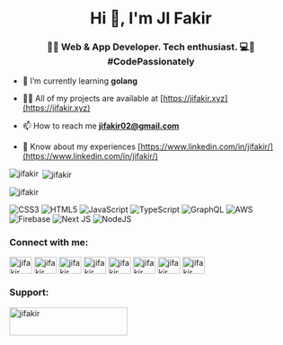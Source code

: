 <h1 align="center">Hi 👋, I'm JI Fakir</h1>
<h3 align="center">👨‍💻 Web & App Developer. Tech enthusiast. 💻📱 #CodePassionately</h3>

- 🌱 I’m currently learning **golang**

- 👨‍💻 All of my projects are available at [https://jifakir.xyz](https://jifakir.xyz)

- 📫 How to reach me **jifakir02@gmail.com**

- 📄 Know about my experiences [https://www.linkedin.com/in/jifakir/](https://www.linkedin.com/in/jifakir/)
<p><img align="left" src="https://github-readme-stats.vercel.app/api/top-langs?username=jifakir&show_icons=true&locale=en&layout=compact" alt="jifakir" /></p>

<p>&nbsp;<img align="center" src="https://github-readme-stats.vercel.app/api?username=jifakir&show_icons=true&locale=en" alt="jifakir" /></p>

<p><img align="center" src="https://github-readme-streak-stats.herokuapp.com/?user=jifakir&" alt="jifakir" /></p>

![CSS3](https://img.shields.io/badge/css3-%231572B6.svg?style=for-the-badge&logo=css3&logoColor=white) 
![HTML5](https://img.shields.io/badge/html5-%23E34F26.svg?style=for-the-badge&logo=html5&logoColor=white) 
![JavaScript](https://img.shields.io/badge/javascript-%23323330.svg?style=for-the-badge&logo=javascript&logoColor=%23F7DF1E) 
![TypeScript](https://img.shields.io/badge/typescript-%23007ACC.svg?style=for-the-badge&logo=typescript&logoColor=white) 
![GraphQL](https://img.shields.io/badge/-GraphQL-E10098?style=for-the-badge&logo=graphql&logoColor=white) 
![AWS](https://img.shields.io/badge/AWS-%23FF9900.svg?style=for-the-badge&logo=amazon-aws&logoColor=white) 
![Firebase](https://img.shields.io/badge/firebase-%23039BE5.svg?style=for-the-badge&logo=firebase) 
![Next JS](https://img.shields.io/badge/Next-black?style=for-the-badge&logo=next.js&logoColor=white) 
![NodeJS](https://img.shields.io/badge/node.js-6DA55F?style=for-the-badge&logo=node.js&logoColor=white)

<h3 align="left">Connect with me:</h3>
<p align="left">
<a href="https://codepen.io/jifakir" target="blank"><img align="center" src="https://raw.githubusercontent.com/rahuldkjain/github-profile-readme-generator/master/src/images/icons/Social/codepen.svg" alt="jifakir" height="30" width="40" /></a>
<a href="https://dev.to/jifakir" target="blank"><img align="center" src="https://raw.githubusercontent.com/rahuldkjain/github-profile-readme-generator/master/src/images/icons/Social/devto.svg" alt="jifakir" height="30" width="40" /></a>
<a href="https://twitter.com/jifakir" target="blank"><img align="center" src="https://raw.githubusercontent.com/rahuldkjain/github-profile-readme-generator/master/src/images/icons/Social/twitter.svg" alt="jifakir" height="30" width="40" /></a>
<a href="https://linkedin.com/in/jifakir" target="blank"><img align="center" src="https://raw.githubusercontent.com/rahuldkjain/github-profile-readme-generator/master/src/images/icons/Social/linked-in-alt.svg" alt="jifakir" height="30" width="40" /></a>
<a href="https://stackoverflow.com/users/jifakir" target="blank"><img align="center" src="https://raw.githubusercontent.com/rahuldkjain/github-profile-readme-generator/master/src/images/icons/Social/stack-overflow.svg" alt="jifakir" height="30" width="40" /></a>
<a href="https://codesandbox.com/jifakir" target="blank"><img align="center" src="https://raw.githubusercontent.com/rahuldkjain/github-profile-readme-generator/master/src/images/icons/Social/codesandbox.svg" alt="jifakir" height="30" width="40" /></a>
<a href="https://fb.com/jifakir" target="blank"><img align="center" src="https://raw.githubusercontent.com/rahuldkjain/github-profile-readme-generator/master/src/images/icons/Social/facebook.svg" alt="jifakir" height="30" width="40" /></a>
<a href="https://www.leetcode.com/jifakir" target="blank"><img align="center" src="https://raw.githubusercontent.com/rahuldkjain/github-profile-readme-generator/master/src/images/icons/Social/leet-code.svg" alt="jifakir" height="30" width="40" /></a>
</p>
<h3 align="left">Support:</h3>
<p><a href="https://www.buymeacoffee.com/jifakir"> <img align="left" src="https://cdn.buymeacoffee.com/buttons/v2/default-yellow.png" height="50" width="210" alt="jifakir" /></a></p><br><br>
